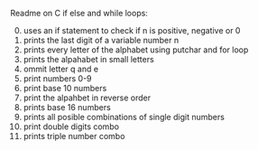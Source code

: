 Readme on C if else and while loops:

0. uses an if statement to check if n is positive, negative or 0
1. prints the last digit of a variable number n
2. prints every letter of the alphabet using putchar and for loop
3. prints the alpahabet in small letters
4. ommit letter q and e
5. print numbers 0-9
6. print base 10 numbers
7. print the alpahbet in reverse order
8. prints base 16 numbers
9. prints all posible combinations of single digit numbers
100. print double digits combo
101. prints triple number combo
